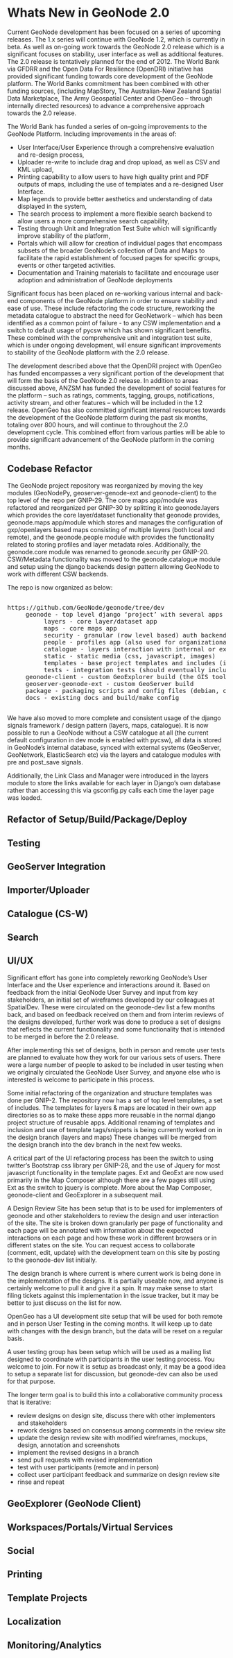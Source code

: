 # Whats New in GeoNode 2.0

Current GeoNode development has been focused on a series of upcoming releases. The 1.x series will continue with
GeoNode 1.2, which is currently in beta. As well as on-going work towards the GeoNode 2.0 release which is a
significant focuses on stability, user interface as well as additional features. The 2.0 release is tentatively planned
for the end of 2012. The World Bank via GFDRR and the Open Data For Resilience (OpenDRI) initiative has provided
significant funding towards core development of the GeoNode platform. The World Banks commitment has been
combined with other funding sources, (including MapStory, The Australian-New Zealand Spatial Data Marketplace,
The Army Geospatial Center and OpenGeo – through internally directed resources) to advance a comprehensive
approach towards the 2.0 release.

The World Bank has funded a series of on-going improvements to the GeoNode Platform. Including improvements in the areas of:
 * User Interface/User Experience through a comprehensive evaluation and re-design process,
 * Uploader re-write to include drag and drop upload, as well as CSV and KML upload,
 * Printing capability to allow users to have high quality print and PDF outputs of maps, including the use of
templates and a re-designed User Interface.
 * Map legends to provide better aesthetics and understanding of data displayed in the system,
 * The search process to implement a more flexible search backend to allow users a more comprehensive search capability,
 * Testing through Unit and Integration Test Suite which will significantly improve stability of the platform,
 * Portals which will allow for creation of individual pages that encompass subsets of the broader GeoNode’s collection of Data and Maps to facilitate the rapid establishment of focused pages for specific groups, events or other targeted activities.
 * Documentation and Training materials to facilitate and encourage user adoption and administration of
GeoNode deployments

Significant focus has been placed on re-working various internal and back-end components of the GeoNode
platform in order to ensure stability and ease of use. These include refactoring the code structure, reworking
the metadata catalogue to abstract the need for GeoNetwork – which has been identified as a common point of
failure - to any CSW implementation and a switch to default usage of pycsw which has shown significant benefits.
These combined with the comprehensive unit and integration test suite, which is under ongoing development, will
ensure significant improvements to stability of the GeoNode platform with the 2.0 release.

The development described above that the OpenDRI project with OpenGeo has funded encompasses a very
significant portion of the development that will form the basis of the GeoNode 2.0 release. In addition to areas
discussed above, ANZSM has funded the development of social features for the platform – such as ratings,
comments, tagging, groups, notifications, activity stream, and other features – which will be included in the 1.2
release. OpenGeo has also committed significant internal resources towards the development of the GeoNode
platform during the past six months, totaling over 800 hours, and will continue to throughout the 2.0 development
cycle. This combined effort from various parties will be able to provide significant advancement of the GeoNode
platform in the coming months.

## Codebase Refactor

The GeoNode project repository was reorganized by moving the key modules (GeoNodePy, geoserver-genode-ext and geonode-client) to the top level of the repo per GNIP-29. The core maps app/module was refactored and reorganized per GNIP-30 by splitting it into geonode.layers which provides the core layer/dataset functionality that geonode provides, geonode.maps app/module which stores and manages the configuration of gxp/openlayers based maps consisting of multiple layers (both local and remote), and the geonode.people module with provides the functionality related to storing profiles and layer metadata roles. Additionally, the geonode.core module was renamed to geonode.security per GNIP-20. CSW/Metadata functionality was moved to the geonode.catalogue module and setup using the django backends design pattern allowing GeoNode to work with different CSW backends.

The repo is now organized as below:

<pre>

https://github.com/GeoNode/geonode/tree/dev
     geonode - top level django ‘project’ with several apps below.
          layers - core layer/dataset app
          maps - core maps app
          security - granular (row level based) auth backend.
          people - profiles app (also used for organizational entities)
          catalogue - layers interaction with internal or external CS-W.
          static - static media (css, javascript, images)
          templates - base project templates and includes (includes avatar, profiles and registration)
          tests - integration tests (should eventually include javascript/client tests too)
     geonode-client - custom GeoExplorer build (the GIS tool component of GeoNode)
     geoserver-geonode-ext - custom GeoServer build
     package - packaging scripts and config files (debian, centos and eventually windows)
     docs - existing docs and build/make config

</pre>

We have also moved to more complete and consistent usage of the django signals framework / design pattern (layers, maps, catalogue). It is now possible to run a GeoNode without a CSW catalogue at all (the current default configuration in dev mode is enabled with pycsw), all data is stored in GeoNode’s internal database, synced with external systems (GeoServer, GeoNetwork, ElasticSearch etc) via the layers and catalogue modules with pre and post_save signals. 

Additionally, the Link Class and Manager were introduced in the layers module to store the links available for each layer in Django’s own database rather than accessing this via gsconfig.py calls each time the layer page was loaded. 

## Refactor of Setup/Build/Package/Deploy

## Testing

## GeoServer Integration

## Importer/Uploader

## Catalogue (CS-W)

## Search

## UI/UX

Significant effort has gone into completely reworking GeoNode’s User Interface and the User experience and interactions around it. Based on feedback from the initial GeoNode User Survey and input from key stakeholders, an initial set of wireframes developed by our colleagues at SpatialDev. These were circulated on the geonode-dev list a few months back, and based on feedback received on them and from interim reviews of the designs developed, further work was done to produce a set of designs that reflects the current functionality and some functionality that is intended to be merged in before the 2.0 release. 

After implementing this set of designs, both in person and remote user tests are planned to evaluate how they work for our various sets of users. There were a large number of people to asked to be included in user testing when we originally circulated the GeoNode User Survey, and anyone else who is interested is welcome to participate in this process.

Some initial refactoring of the organization and structure templates was done per GNIP-2. The repository now has a set of top level templates, a set of includes. The templates for layers & maps are located in their own app directories so as to make these apps more reusable in the normal django project structure of reusable apps. Additional renaming of templates and inclusion and use of template tags/snippets is being currently worked on in the design branch (layers and maps) These changes will be merged from the design branch into the dev branch in the next few weeks.

A critical part of the UI refactoring process has been the switch to using twitter’s Bootstrap css library per GNIP-28, and the use of Jquery for most javascript functionality in the template pages. Ext and GeoExt are now used primarily in the Map Composer although there are a few pages still using Ext as the switch to jquery is complete. More about the Map Composer, geonode-client and GeoExplorer in a subsequent mail.

A Design Review Site has been setup that is to be used for implementers of geonode and other stakeholders to review the design and user interaction of the site. The site is broken down granularly per page of functionality and each page will be annotated with information about the expected interactions on each page and how these work in different browsers or in different states on the site. You can request access to collaborate (comment, edit, update) with the development team on this site by posting to the geonode-dev list initially.

The design branch is where current is where current work is being done in the implementation of the designs. It is partially useable now, and anyone is certainly welcome to pull it and give it a spin. It may make sense to start filing tickets against this implementation in the issue tracker, but it may be better to just discuss on the list for now.

OpenGeo has a UI development site setup that will be used for both remote and in person User Testing in the coming months. It will keep up to date with changes with the design branch, but the data will be reset on a regular basis.

A user testing group has been setup which will be used as a mailing list designed to coordinate with participants in the user testing process. You welcome to join. For now it is setup as broadcast only, it may be a good idea to setup a separate list for discussion, but geonode-dev can also be used for that purpose.

The longer term goal is to build this into a collaborative community process that is iterative:
  * review designs on design site, discuss there with other implementers and stakeholders
  * rework designs based on consensus among comments in the review site
  * update the design review site with modified wireframes, mockups, design, annotation and screenshots
  * implement the revised designs in a branch
  * send pull requests with revised implementation
  * test with user participants (remote and in person)
  * collect user participant feedback and summarize on design review site
  * rinse and repeat

## GeoExplorer (GeoNode Client)

## Workspaces/Portals/Virtual Services

## Social

## Printing

## Template Projects

## Localization

## Monitoring/Analytics
